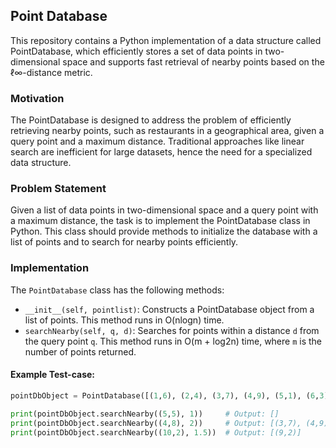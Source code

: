 ## Point Database

This repository contains a Python implementation of a data structure called PointDatabase, which efficiently stores a set of data points in two-dimensional space and supports fast retrieval of nearby points based on the ℓ∞-distance metric.

### Motivation

The PointDatabase is designed to address the problem of efficiently retrieving nearby points, such as restaurants in a geographical area, given a query point and a maximum distance. Traditional approaches like linear search are inefficient for large datasets, hence the need for a specialized data structure.

### Problem Statement

Given a list of data points in two-dimensional space and a query point with a maximum distance, the task is to implement the PointDatabase class in Python. This class should provide methods to initialize the database with a list of points and to search for nearby points efficiently.

### Implementation

The `PointDatabase` class has the following methods:

- `__init__(self, pointlist)`: Constructs a PointDatabase object from a list of points. This method runs in O(nlogn) time.
- `searchNearby(self, q, d)`: Searches for points within a distance `d` from the query point `q`. This method runs in O(m + log2n) time, where `m` is the number of points returned.



#### Example Test-case:

```python
pointDbObject = PointDatabase([(1,6), (2,4), (3,7), (4,9), (5,1), (6,3), (7,8), (8,10), (9,2), (10,5)])

print(pointDbObject.searchNearby((5,5), 1))     # Output: []
print(pointDbObject.searchNearby((4,8), 2))     # Output: [(3,7), (4,9)]
print(pointDbObject.searchNearby((10,2), 1.5))  # Output: [(9,2)]
